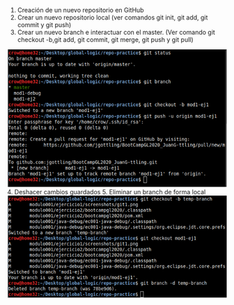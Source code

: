 1. Creación de un nuevo repositorio en GitHub
2. Crear un nuevo repositorio local (ver comandos git init, git add, git commit y git push)
3. Crear un nuevo branch e interactuar con el master. (Ver comando git checkout -b,git add, git commit, git merge, git push y git pull)
  <img src="screenshots/git1.png">
4. Deshacer cambios guardados
5. Eliminar un branch de forma local
  <img src="screenshots/git2.png">
